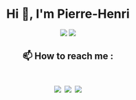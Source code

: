 <h1 align="center">Hi 👋, I'm Pierre-Henri</h1>

<div align="center">
  <img src="https://readme.phbasin.vercel.app/api?username=PHBasin&hide_border=true&hide=stars&title_color=000000&show_icons=true&icon_color=000000">
  <img src="https://readme.phbasin.vercel.app/api/top-langs/?username=PHBasin&hide_border=true&layout=compact&title_color=000000">
</div>

<div align="center">
  <h2> 📫 How to reach me :</h2>
  <br>
  <p>
    <a href="https://www.linkedin.com/in/pierrehenribasin/"><img src="https://img.shields.io/badge/linkedin-%230077B5.svg?&style=for-the-badge&logo=linkedin&logoColor=white"></a>&nbsp
    <a href="mailto:basinpierrehenri@gmail.com"><img src="https://img.shields.io/badge/gmail-D14836?&style=for-the-badge&logo=gmail&logoColor=white" /></a>&nbsp
    <a href="https://www.messenger.com/t/pierrehenribasin"><img src="https://img.shields.io/badge/messenger-00B2FF?&style=for-the-badge&logo=messenger&logoColor=white"></a>
  </p>
</div>
